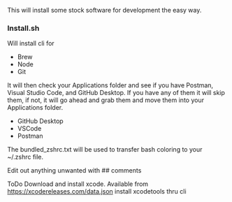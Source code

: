 This will install some stock software for development the easy way. 

<h3>Install.sh</h3>

Will install cli for

- Brew
- Node
- Git


It will then check your Applications folder and see if you have Postman, Visual Studio Code, and GitHub Desktop.
If you have any of them it will skip them, if not, it will go ahead and grab them and move them into your Applications folder.

- GitHub Desktop
- VSCode
- Postman

The bundled_zshrc.txt will be used to transfer bash coloring to your ~/.zshrc file. 

Edit out anything unwanted with ## comments


ToDo
Download and install xcode. Available from https://xcodereleases.com/data.json
install xcodetools thru cli


